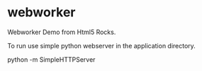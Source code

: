 webworker
=========

Webworker Demo from Html5 Rocks. 

To run use simple python webserver in the application directory.

python -m SimpleHTTPServer

